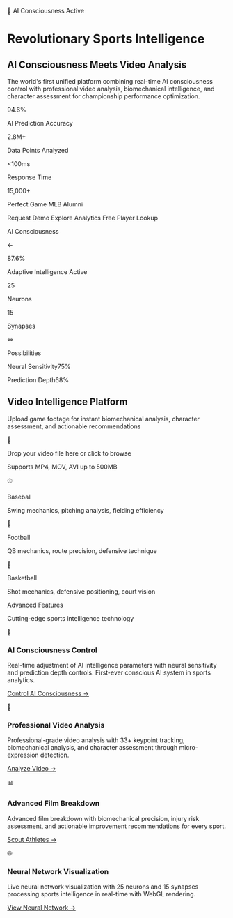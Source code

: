 🧠 AI Consciousness Active

# Revolutionary Sports Intelligence

## AI Consciousness Meets Video Analysis

The world's first unified platform combining real-time AI consciousness control with professional video analysis,
biomechanical intelligence, and character assessment for championship performance optimization.


94.6%

AI Prediction Accuracy

2.8M+

Data Points Analyzed

<100ms

Response Time

15,000+

Perfect Game MLB Alumni

Request Demo
Explore Analytics
Free Player Lookup


AI Consciousness

←

87.6%

Adaptive Intelligence Active

25

Neurons

15

Synapses

∞

Possibilities

Neural Sensitivity75%

Prediction Depth68%

## Video Intelligence Platform

Upload game footage for instant biomechanical analysis, character assessment, and actionable recommendations

🎥

Drop your video file here or click to browse

Supports MP4, MOV, AVI up to 500MB

⚾

Baseball

Swing mechanics, pitching analysis, fielding efficiency

🏈

Football

QB mechanics, route precision, defensive technique

🏀

Basketball

Shot mechanics, defensive positioning, court vision

Advanced Features

Cutting-edge sports intelligence technology

🧠

### AI Consciousness Control

Real-time adjustment of AI intelligence parameters with neural sensitivity and prediction depth controls.
First-ever conscious AI system in sports analytics.


[Control AI Consciousness →](https://blaze-intelligence.netlify.app/blaze-unified-command-center)

🎥

### Professional Video Analysis

Professional-grade video analysis with 33+ keypoint tracking, biomechanical analysis,
and character assessment through micro-expression detection.


[Analyze Video →](https://blaze-intelligence.netlify.app/blaze-video-intelligence-production)

📊

### Advanced Film Breakdown

Advanced film breakdown with biomechanical precision, injury risk assessment,
and actionable improvement recommendations for every sport.


[Scout Athletes →](https://blaze-intelligence.netlify.app/blaze-vision-ai-scouting)

🌐

### Neural Network Visualization

Live neural network visualization with 25 neurons and 15 synapses processing
sports intelligence in real-time with WebGL rendering.


[View Neural Network →](https://blaze-intelligence.netlify.app/blaze-ai-symphony)